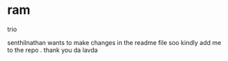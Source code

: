 # ram
trio

senthilnathan wants to make changes in the readme file soo kindly add me to the repo . thank you da lavda 
